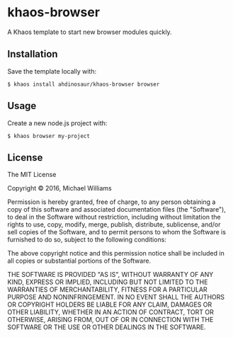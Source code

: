 
# khaos-browser

A Khaos template to start new browser modules quickly.

## Installation

Save the template locally with:

    $ khaos install ahdinosaur/khaos-browser browser

## Usage

Create a new node.js project with:

    $ khaos browser my-project

## License

The MIT License

Copyright &copy; 2016, Michael Williams

Permission is hereby granted, free of charge, to any person obtaining a copy of this software and associated documentation files (the "Software"), to deal in the Software without restriction, including without limitation the rights to use, copy, modify, merge, publish, distribute, sublicense, and/or sell copies of the Software, and to permit persons to whom the Software is furnished to do so, subject to the following conditions:

The above copyright notice and this permission notice shall be included in all copies or substantial portions of the Software.

THE SOFTWARE IS PROVIDED "AS IS", WITHOUT WARRANTY OF ANY KIND, EXPRESS OR IMPLIED, INCLUDING BUT NOT LIMITED TO THE WARRANTIES OF MERCHANTABILITY, FITNESS FOR A PARTICULAR PURPOSE AND NONINFRINGEMENT. IN NO EVENT SHALL THE AUTHORS OR COPYRIGHT HOLDERS BE LIABLE FOR ANY CLAIM, DAMAGES OR OTHER LIABILITY, WHETHER IN AN ACTION OF CONTRACT, TORT OR OTHERWISE, ARISING FROM, OUT OF OR IN CONNECTION WITH THE SOFTWARE OR THE USE OR OTHER DEALINGS IN THE SOFTWARE.
